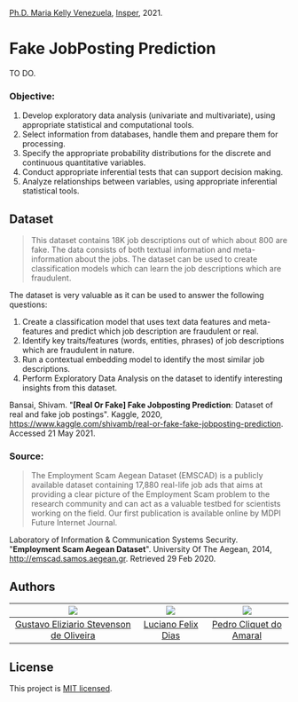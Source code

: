 [Ph.D. Maria Kelly Venezuela](http://lattes.cnpq.br/6133181706857392), [Insper](https://www.insper.edu.br), 2021.
# Fake JobPosting Prediction

TO DO.

### Objective:
1. Develop exploratory data analysis (univariate and multivariate), using appropriate statistical and computational tools.
2. Select information from databases, handle them and prepare them for processing.
3. Specify the appropriate probability distributions for the discrete and continuous quantitative variables.
4. Conduct appropriate inferential tests that can support decision making.
5. Analyze relationships between variables, using appropriate inferential statistical tools.

## Dataset

> This dataset contains 18K job descriptions out of which about 800 are fake. The data consists of both textual information and meta-information about the jobs. The dataset can be used to create classification models which can learn the job descriptions which are fraudulent.

The dataset is very valuable as it can be used to answer the following questions:
1. Create a classification model that uses text data features and meta-features and predict which job description are fraudulent or real.
2. Identify key traits/features (words, entities, phrases) of job descriptions which are fraudulent in nature.
3. Run a contextual embedding model to identify the most similar job descriptions.
3. Perform Exploratory Data Analysis on the dataset to identify interesting insights from this dataset.

Bansai, Shivam. "**[Real Or Fake] Fake Jobposting Prediction**: Dataset of real and fake job postings". Kaggle, 2020, https://www.kaggle.com/shivamb/real-or-fake-fake-jobposting-prediction. Accessed 21 May 2021.

### Source:

> The Employment Scam Aegean Dataset (EMSCAD) is a publicly available dataset containing 17,880 real-life job ads that aims at providing a clear picture of the Employment Scam problem to the research community and can act as a valuable testbed for scientists working on the field. Our first publication is available online by MDPI Future Internet Journal.

Laboratory of Information & Communication Systems Security. "**Employment Scam Aegean Dataset**". University Of The Aegean, 2014, http://emscad.samos.aegean.gr. Retrieved 29 Feb 2020.

## Authors

|![](https://avatars.githubusercontent.com/u/72350494?v=4)               |![](https://avatars.githubusercontent.com/u/22255332?v=4)|![](https://avatars.githubusercontent.com/u/73079076?v=4)|
|:----------------------------------------------------------------------:|:-------------------------------------------------------:|:-------------------------------------------------------:|
|[Gustavo Eliziario Stevenson de Oliveira](https://github.com/gustavoeso)|[Luciano Felix Dias](https://github.com/FelixLuciano)    |[Pedro Cliquet do Amaral](https://github.com/pcliquet)   |

## License
This project is [MIT licensed](https://github.com/FelixLuciano/Fake-JobPosting-Prediction/blob/main/LICENSE).
